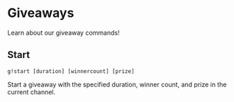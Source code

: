 # Giveaways

Learn about our giveaway commands!

## Start

``g!start [duration] [winnercount] [prize]``

Start a giveaway with the specified duration, winner count, and prize in the current channel.